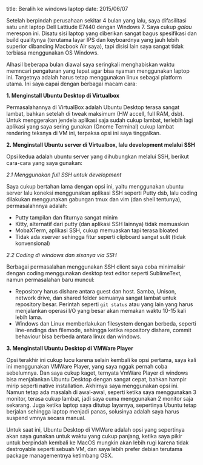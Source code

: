 title: Beralih ke windows laptop
date: 2015/06/07

Setelah berpindah perusahaan sekitar 4 bulan yang lalu, saya difasilitasi satu unit laptop Dell Lattiude E7440 dengan Windows 7. Saya cukup _galau_ merespon ini. Disatu sisi laptop yang diberikan sangat bagus spesifikasi dan build qualitynya (terutama layar IPS dan keyboardnya yang jauh lebih superior dibanding Macbook Air saya), tapi disisi lain saya sangat tidak terbiasa menggunakan OS Windows.

Alhasil beberapa bulan diawal saya seringkali menghabiskan waktu memncari pengaturan yang tepat agar bisa nyaman menggunakan laptop ini. Targetnya adalah harus tetap menggunakan linux sebagai platform utama. Ini saya capai dengan berbagai macam cara:

**1. Menginstall Ubuntu Desktop di Virtualbox**

Permasalahannya di VirtualBox adalah Ubuntu Desktop terasa sangat lambat, bahkan setelah di tweak maksimum (HW accell, full RAM, dsb). Untuk menggerakan jendela aplikasi saja sudah cukup lambat, terlebih lagi aplikasi yang saya sering gunakan (Gnome Terminal) cukup lambat rendering teksnya di VM ini, terpaksa opsi ini saya tinggalkan.

**2. Menginstall Ubuntu server di Virtualbox, lalu development melalui SSH**

Opsi kedua adalah ubuntu server yang dihubungkan melalui SSH, berikut cara-cara yang saya gunakan:

_2.1 Menggunakan full SSH untuk development_

Saya cukup bertahan lama dengan opsi ini, yaitu menggunakan ubuntu server lalu koneksi menggunakan aplikasi SSH seperti Putty dsb, lalu coding dilakukan menggunakan gabungan tmux dan vim (dan shell tentunya), permasalahnnya adalah:

* Putty tampilan dan fiturnya sangat minim
* Kitty, alternatif dari putty (dan aplikasi SSH lainnya) tidak memuaskan
* MobaXTerm, aplikasi SSH, cukup memuaskan tapi terasa bloated
* Tidak ada xserver sehingga fitur seperti clipboard sangat sulit (tidak konvensional)


_2.2 Coding di windows dan sisanya via SSH_

Berbagai permasalahan menggunakan SSH client saya coba minimalisir dengan coding menggunakan desktop text editor seperti SublimeText, namun permasalahan baru muncul:

* Repository harus dishare antara guest dan host. Samba, Unison, network drive, dan shared folder semuanya sangat lambat untuk repository besar. Perintah seperti `git status` atau yang lain yang harus menjalankan operasi I/O yang besar akan memakan waktu 10-15 kali lebih lama.
* Windows dan Linux memberlakukan filesystem dengan berbeda, seperti line-endings dan filemode, sehingga ketika repository dishare, commit behaviour bisa berbeda antara linux dan windows.


**3. Menginstall Ubuntu Desktop di VMWare Player**

Opsi terakhir ini cukup lucu karena selain kembali ke opsi pertama, saya kali ini menggunakan VMWare Player, yang saya nggak pernah coba sebelumnya. Dan saya cukup kaget, ternyata VmWare Player di windows bisa menjalankan Ubuntu Desktop dengan sangat cepat, bahkan hampir mirip seperti native installation. Akhirnya saya menggunakan opsi ini. Namun tetap ada masalah di awal-awal, seperti ketika saya menggunakan 3 monitor, terasa cukup lambat, jadi saya cuma menggunakan 2 monitor saja sekarang. Juga ketika laptop saya ditutup layarnya, sepertinya Ubuntu tetap berjalan sehingga laptop menjadi panas, solusinya adalah saya harus suspend vmnya secara manual.

Untuk saat ini, Ubuntu Desktop di VMWare adalah opsi yang sepertinya akan saya gunakan untuk waktu yang cukup panjang, ketika saya pikir untuk berpindah kembali ke MacOS mungkin akan lebih rugi karena tidak destroyable seperti sebuah VM, dan saya lebih prefer debian terutama package managementnya ketimbang OSX.
